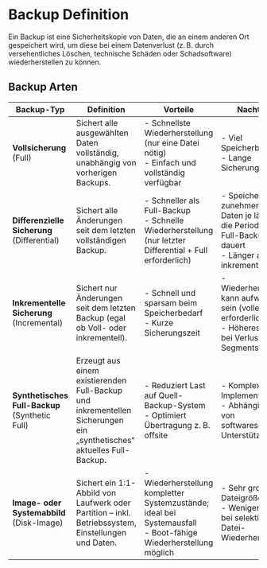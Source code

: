 # Backup Definition

Ein Backup ist eine Sicherheitskopie von Daten, die an einem anderen Ort gespeichert wird, um diese bei einem Datenverlust (z. B. durch versehentliches Löschen, technische Schäden oder Schadsoftware) wiederherstellen zu können.

## Backup Arten

| **Backup-Typ**                                 | **Definition**                                                                                                                                            | **Vorteile**                                                                                                                                   | **Nachteile**                                                                                                                                                                                  | **Typische Nutzung**                                                               |
| ---------------------------------------------- | --------------------------------------------------------------------------------------------------------------------------------------------------------- | ---------------------------------------------------------------------------------------------------------------------------------------------- | ---------------------------------------------------------------------------------------------------------------------------------------------------------------------------------------------- | ---------------------------------------------------------------------------------- |
| **Vollsicherung** (Full)                       | Sichert alle ausgewählten Daten vollständig, unabhängig von vorherigen Backups.                                           | - Schnellste Wiederherstellung (nur eine Datei nötig) <br> - Einfach und vollständig verfügbar                                                 | - Viel Speicherbedarf <br> - Lange Sicherungsdauer                                                                                            | - Periodisch z. B. wöchentlich bzw. monatlich in Backup-Plänen eingesetzt          |
| **Differenzielle Sicherung** (Differential)    | Sichert alle Änderungen seit dem letzten vollständigen Backup.                                            | - Schneller als Full-Backup <br> - Schnelle Wiederherstellung (nur letzter Differential + Full erforderlich)  | - Speichert zunehmend mehr Daten je länger die Periode seit Full-Backup dauert <br> - Länger als inkrementell  | - Für schnelle Wiederherstellung bei mittelgroßen Datenänderungen geeignet         |
| **Inkrementelle Sicherung** (Incremental)      | Sichert nur Änderungen seit dem letzten Backup (egal ob Voll- oder inkrementell).                        | - Schnell und sparsam beim Speicherbedarf <br> - Kurze Sicherungszeit                        | - Wiederherstellung kann aufwendig sein (volle Kette erforderlich) <br> - Höheres Risiko bei Verlust eines Segments          | - Für tägliche Backups oder Umgebungen mit häufigen Änderungen sinnvoll            |
| **Synthetisches Full-Backup** (Synthetic Full) | Erzeugt aus einem existierenden Full-Backup und inkrementellen Sicherungen ein „synthetisches“ aktuelles Full-Backup.  | - Reduziert Last auf Quell-Backup-System <br> - Optimiert Übertragung z. B. offsite                                          | - Komplexe Implementierung <br> - Abhängigkeiten von softwareseitiger Unterstützung                                                                                                            | - In Unternehmensumgebungen für effiziente Backup-Ketten verwendet                 |
| **Image- oder Systemabbild** (Disk-Image)      | Sichert ein 1:1-Abbild von Laufwerk oder Partition – inkl. Betriebssystem, Einstellungen und Daten.                      | - Wiederherstellung kompletter Systemzustände; ideal bei Systemausfall <br> - Boot-fähige Wiederherstellung möglich                            | - Sehr große Dateigrößen <br> - Weniger flexibel bei selektiver Datei-Wiederherstellung                                                                                                        | - Für schnelle vollständige Systemwiederherstellung, z. B. bei kritischen Systemen |


